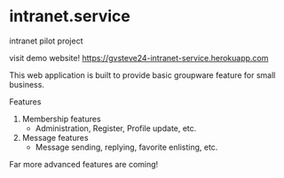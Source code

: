 # intranet.service
intranet pilot project

visit demo website!
https://gvsteve24-intranet-service.herokuapp.com

This web application is built to provide basic groupware feature for small business.

Features
1. Membership features
    - Administration, Register, Profile update, etc.
2. Message features
    - Message sending, replying, favorite enlisting, etc.

Far more advanced features are coming!
